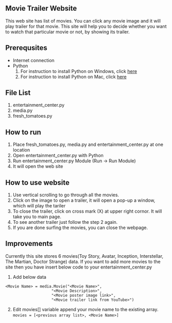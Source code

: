 ## Movie Trailer Website

This web site has list of movies. You can click any movie image and it will play trailer for that movie.
This site will help you to decide whether you want to watch that particular movie or not, by showing its trailer.

## Prerequsites

- Internet connection
- Python
  1. For instruction to install Python on Windows, click [here](https://www.python.org/downloads/windows/)
  2. For instruction to install Python on Mac, click [here](https://www.python.org/downloads/mac-osx/)
  
## File List
1. entertainment_center.py
2. media.py
3. fresh_tomatoes.py
  
## How to run

1. Place fresh_tomatoes.py, media.py and entertainment_center.py at one location
2. Open entertainment_center.py with Python
3. Run entertainment_center.py Module (Run -> Run Module) 
4. It will open the web site

## How to use website

1. Use vertical scrolling to go through all the movies.
2. Click on the image to open a trailer, it will open a pop-up a window, which will play the tariler
3. To close the trailer, click on cross mark (X) at upper right cornor. It will take you to main page.
4. To see another trailer just follow the step 2 again.
5. If you are done surfing the movies, you can close the webpage.

## Improvements
 Currently this site stores 6 movies(Toy Story, Avatar, Inception, Interstellar, The Martian, Doctor Strange) data.
 If you want to add more movies to the site then you have insert below code to your entertainment_center.py
 
 1. Add below data
 ```
 <Movie Name> = media.Movie("<Movie Name>",
                     "<Movie Description>",
                     "<Movie poster image link>",
                     "<Movie trailer link from YouTube>")
 ```

2. Edit movies[] variable
  append your movie name to the existing array.
  `movies = [<previous array list>, <Movie Name>]`
